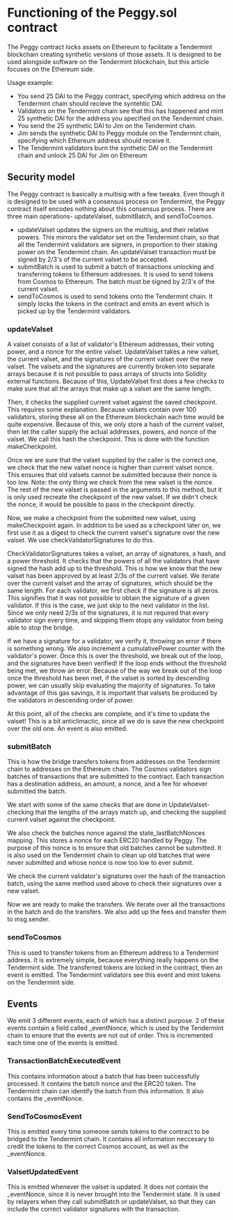 # Functioning of the Peggy.sol contract

The Peggy contract locks assets on Ethereum to facilitate a Tendermint blockchain creating synthetic versions of those assets. It is designed to be used alongside software on the Tendermint blockchain, but this article focuses on the Ethereum side.

Usage example:

- You send 25 DAI to the Peggy contract, specifying which address on the Tendermint chain should recieve the syntehtic DAI.
- Validators on the Tendermint chain see that this has happened and mint 25 synthetic DAI for the address you specified on the Tendermint chain.
- You send the 25 synthetic DAI to Jim on the Tendermint chain.
- Jim sends the synthetic DAI to Peggy module on the Tendermint chain, specifying which Ethereum address should receive it.
- The Tendermint validators burn the synthetic DAI on the Tendermint chain and unlock 25 DAI for Jim on Ethereum

## Security model

The Peggy contract is basically a multisig with a few tweaks. Even though it is designed to be used with a consensus process on Tendermint, the Peggy contract itself encodes nothing about this consensus process. There are three main operations- updateValset, submitBatch, and sendToCosmos. 
- updateValset updates the signers on the multisig, and their relative powers. This mirrors the validator set on the Tendermint chain, so that all the Tendermint validators are signers, in proportion to their staking power on the Tendermint chain. An updateValset transaction must be signed by 2/3's of the current valset to be accepted.
- submitBatch is used to submit a batch of transactions unlocking and transferring tokens to Ethereum addresses. It is used to send tokens from Cosmos to Ethereum. The batch must be signed by 2/3's of the current valset.
- sendToCosmos is used to send tokens onto the Tendermint chain. It simply locks the tokens in the contract and emits an event which is picked up by the Tendermint validators.

### updateValset

A valset consists of a list of validator's Ethereum addresses, their voting power, and a nonce for the entire valset. UpdateValset takes a new valset, the current valset, and the signatures of the current valset over the new valset. The valsets and the signatures are currently broken into separate arrays because it is not possible to pass arrays of structs into Solidity external functions. Because of this, UpdateValset first does a few checks to make sure that all the arrays that make up a valset are the same length.

Then, it checks the supplied current valset against the saved checkpoint. This requires some explanation. Because valsets contain over 100 validators, storing these all on the Ethereum blockchain each time would be quite expensive. Because of this, we only store a hash of the current valset, then let the caller supply the actual addresses, powers, and nonce of the valset. We call this hash the checkpoint. This is done with the function makeCheckpoint.

Once we are sure that the valset supplied by the caller is the correct one, we check that the new valset nonce is higher than current valset nonce. This ensures that old valsets cannot be submitted because their nonce is too low. Note: the only thing we check from the new valset is the nonce. The rest of the new valset is passed in the arguments to this method, but it is only used recreate the checkpoint of the new valset. If we didn't check the nonce, it would be possible to pass in the checkpoint directly.

Now, we make a checkpoint from the submitted new valset, using makeCheckpoint again. In addition to be used as a checkpoint later on, we first use it as a digest to check the current valset's signature over the new valset. We use checkValidatorSignatures to do this.

CheckValidatorSignatures takes a valset, an array of signatures, a hash, and a power threshold. It checks that the powers of all the validators that have signed the hash add up to the threshold. This is how we know that the new valset has been approved by at least 2/3s of the current valset. We iterate over the current valset and the array of signatures, which should be the same length. For each validator, we first check if the signature is all zeros. This signifies that it was not possible to obtain the signature of a given validator. If this is the case, we just skip to the next validator in the list. Since we only need 2/3s of the signatures, it is not required that every validator sign every time, and skipping them stops any validator from being able to stop the bridge.

If we have a signature for a validator, we verify it, throwing an error if there is something wrong. We also increment a cumulativePower counter with the validator's power. Once this is over the threshold, we break out of the loop, and the signatures have been verified! If the loop ends without the threshold being met, we throw an error. Because of the way we break out of the loop once the threshold has been met, if the valset is sorted by descending power, we can usually skip evaluating the majority of signatures. To take advantage of this gas savings, it is important that valsets be produced by the validators in descending order of power.

At this point, all of the checks are complete, and it's time to update the valset! This is a bit anticlimactic, since all we do is save the new checkpoint over the old one. An event is also emitted.

### submitBatch

This is how the bridge transfers tokens from addresses on the Tendermint chain to addresses on the Ethereum chain. The Cosmos validators sign batches of transactions that are submitted to the contract. Each transaction has a destination address, an amount, a nonce, and a fee for whoever submitted the batch.

We start with some of the same checks that are done in UpdateValset- checking that the lengths of the arrays match up, and checking the supplied current valset against the checkpoint.

We also check the batches nonce against the state_lastBatchNonces mapping. This stores a nonce for each ERC20 handled by Peggy. The purpose of this nonce is to ensure that old batches cannot be submitted. It is also used on the Tendermint chain to clean up old batches that were never submitted and whose nonce is now too low to ever submit.

We check the current validator's signatures over the hash of the transaction batch, using the same method used above to check their signatures over a new valset.

Now we are ready to make the transfers. We iterate over all the transactions in the batch and do the transfers. We also add up the fees and transfer them to msg.sender.

### sendToCosmos

This is used to transfer tokens from an Ethereum address to a Tendermint address. It is extremely simple, because everything really happens on the Tendermint side. The transferred tokens are locked in the contract, then an event is emitted. The Tendermint validators see this event and mint tokens on the Tendermint side.

## Events

We emit 3 different events, each of which has a distinct purpose. 2 of these events contain a field called _eventNonce, which is used by the Tendermint chain to ensure that the events are not out of order. This is incremented each time one of the events is emitted.

### TransactionBatchExecutedEvent

This contains information about a batch that has been successfully processed. It contains the batch nonce and the ERC20 token. The Tendermint chain can identify the batch from this information. It also contains the _eventNonce.

### SendToCosmosEvent

This is emitted every time someone sends tokens to the contract to be bridged to the Tendermint chain. It contains all information neccesary to credit the tokens to the correct Cosmos account, as well as the _eventNonce.

### ValsetUpdatedEvent

This is emitted whenever the valset is updated. It does not contain the _eventNonce, since it is never brought into the Tendermint state. It is used by relayers when they call submitBatch or updateValset, so that they can include the correct validator signatures with the transaction.
